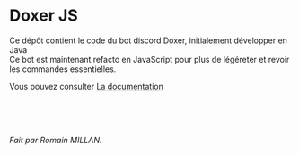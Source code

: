 # Doxer JS

Ce dépôt contient le code du bot discord Doxer, initialement développer en Java<br/>
Ce bot est maintenant refacto en JavaScript pour plus de légéreter et revoir les commandes essentielles.

Vous pouvez consulter [La documentation](./doc/documentation.md)

<br>
<br>
<br>

_Fait par Romain MILLAN._
